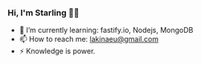 ### Hi, I'm Starling 👋🏽
- 🌱 I’m currently learning: fastify.io, Nodejs, MongoDB
- 📫 How to reach me: lakinaeu@gmail.com
- ⚡ Knowledge is power. 

<!--
**StarlingMercedes/StarlingMercedes** is a ✨ _special_ ✨ repository because its `README.md` (this file) appears on your GitHub profile.

Here are some ideas to get you started:

- 🔭 I’m currently working on ...
- 🌱 I’m currently learning ...
- 👯 I’m looking to collaborate on ...
- 🤔 I’m looking for help with ...
- 💬 Ask me about ...
- 📫 How to reach me: ...
- 😄 Pronouns: ...
- ⚡ Fun fact: ...
-->
